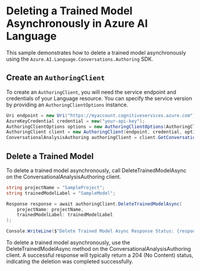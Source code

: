# Deleting a Trained Model Asynchronously in Azure AI Language

This sample demonstrates how to delete a trained model asynchronously using the `Azure.AI.Language.Conversations.Authoring` SDK.

## Create an `AuthoringClient`

To create an `AuthoringClient`, you will need the service endpoint and credentials of your Language resource. You can specify the service version by providing an `AuthoringClientOptions` instance.

```c# Snippet:CreateAuthoringClientForSpecificApiVersion
Uri endpoint = new Uri("https://myaccount.cognitiveservices.azure.com");
AzureKeyCredential credential = new("your-api-key");
AuthoringClientOptions options = new AuthoringClientOptions(AuthoringClientOptions.ServiceVersion.V2024_11_15_Preview);
AuthoringClient client = new AuthoringClient(endpoint, credential, options);
ConversationalAnalysisAuthoring authoringClient = client.GetConversationalAnalysisAuthoringClient();
```
## Delete a Trained Model

To delete a trained model asynchronously, call DeleteTrainedModelAsync on the ConversationalAnalysisAuthoring client.

```c#
string projectName = "SampleProject";
string trainedModelLabel = "SampleModel";

Response response = await authoringClient.DeleteTrainedModelAsync(
    projectName: projectName,
    trainedModelLabel: trainedModelLabel
);

Console.WriteLine($"Delete Trained Model Async Response Status: {response.Status}");
```

To delete a trained model asynchronously, use the DeleteTrainedModelAsync method on the ConversationalAnalysisAuthoring client. A successful response will typically return a 204 (No Content) status, indicating the deletion was completed successfully.
